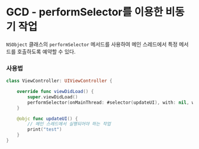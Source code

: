 # GCD - performSelector를 이용한 비동기 작업


`NSObject` 클래스의 `performSelector` 메서드를 사용하여 메인 스레드에서 특정 메서드를 호출하도록 예약할 수 있다.


### 사용법

```swift
class ViewController: UIViewController {

    override func viewDidLoad() {
        super.viewDidLoad()
        performSelector(onMainThread: #selector(updateUI), with: nil, waitUntilDone: false)
    }

    @objc func updateUI() {
        // 메인 스레드에서 실행되어야 하는 작업
        print("test")
    }
}
```
